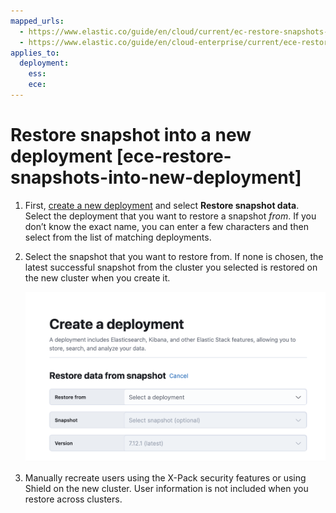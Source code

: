 ```yaml
---
mapped_urls:
  - https://www.elastic.co/guide/en/cloud/current/ec-restore-snapshots-into-new-deployment.html
  - https://www.elastic.co/guide/en/cloud-enterprise/current/ece-restore-snapshots-into-new-deployment.html
applies_to:
  deployment:
    ess: 
    ece: 
---
```


# Restore snapshot into a new deployment [ece-restore-snapshots-into-new-deployment]

1. First, [create a new deployment](../../deploy/cloud-enterprise/create-deployment.md) and select **Restore snapshot data**. Select the deployment that you want to restore a snapshot *from*. If you don’t know the exact name, you can enter a few characters and then select from the list of matching deployments.
2. Select the snapshot that you want to restore from. If none is chosen, the latest successful snapshot from the cluster you selected is restored on the new cluster when you create it.

    ![Restoring from a snapshot](/deploy-manage/images/cloud-enterprise-restore-from-snapshot.png "")

3. Manually recreate users using the X-Pack security features or using Shield on the new cluster. User information is not included when you restore across clusters.

